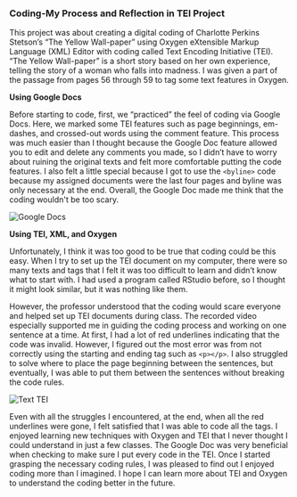 ### Coding-My Process and Reflection in TEI Project

This project was about creating a digital coding of Charlotte Perkins Stetson’s “The Yellow Wall-paper” using Oxygen eXtensible Markup Language (XML) Editor with coding called Text Encoding Initiative (TEI). “The Yellow Wall-paper” is a short story based on her own experience, telling the story of a woman who falls into madness. I was given a part of the passage from pages 56 through 59 to tag some text features in Oxygen.

**Using Google Docs**

Before starting to code, first, we “practiced” the feel of coding via Google Docs. Here, we marked some TEI features such as page beginnings, em-dashes, and crossed-out words using the comment feature. This process was much easier than I thought because the Google Doc feature allowed you to edit and delete any comments you made, so I didn’t have to worry about ruining the original texts and felt more comfortable putting the code features. I also felt a little special because I got to use the ```<byline>``` code because my assigned documents were the last four pages and byline was only necessary at the end. Overall, the Google Doc made me think that the coding wouldn't be too scary.
  
  
![Google Docs](https://yuhkak.github.io/YuhkaK/images/Paper.png)


**Using TEI, XML, and Oxygen**

Unfortunately, I think it was too good to be true that coding could be this easy. When I try to set up the TEI document on my computer, there were so many texts and tags that I felt it was too difficult to learn and didn’t know what to start with. I had used a program called RStudio before, so I thought it might look similar, but it was nothing like them. 

However, the professor understood that the coding would scare everyone and helped set up TEI documents during class. The recorded video especially supported me in guiding the coding process and working on one sentence at a time.
At first, I had a lot of red underlines indicating that the code was invalid. However, I figured out the most error was from not correctly using the starting and ending tag such as ```<p></p>```. I also struggled to solve where to place the page beginning between the sentences, but eventually, I was able to put them between the sentences without breaking the code rules. 


![Text TEI](https://yuhkak.github.io/YuhkaK/images/Texts.png)


Even with all the struggles I encountered, at the end, when all the red underlines were gone, I felt satisfied that I was able to code all the tags. I enjoyed learning new techniques with Oxygen and TEI that I never thought I could understand in just a few classes. The Google Doc was very beneficial when checking to make sure I put every code in the TEI. Once I started grasping the necessary coding rules, I was pleased to find out I enjoyed coding more than I imagined. I hope I can learn more about TEI and Oxygen to understand the coding better in the future.


